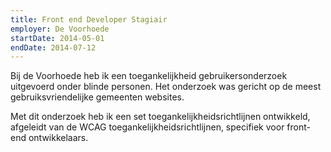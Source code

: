 ```yaml
---
title: Front end Developer Stagiair
employer: De Voorhoede
startDate: 2014-05-01
endDate: 2014-07-12
---
```


Bij de Voorhoede heb ik een toegankelijkheid gebruikersonderzoek uitgevoerd onder blinde personen. Het onderzoek was gericht op de meest gebruiksvriendelijke gemeenten websites.

Met dit onderzoek heb ik een set toegankelijkheidsrichtlijnen ontwikkeld, afgeleidt van de WCAG toegankelijkheidsrichtlijnen, specifiek voor front-end ontwikkelaars.